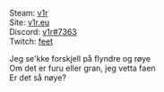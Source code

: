 Steam: [v1r](https://steamcommunity.com/id/ur1/)  
Site: [v1r.eu](https://v1r.eu/)  
Discord: [v1r#7363](https://discordapp.com/users/258949792506445836)  
Twitch: [feet](https://www.twitch.tv/feet)  

Jeg se'kke forskjell på flyndre og røye  
Om det er furu eller gran, jeg vetta faen  
Er det så nøye?
